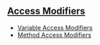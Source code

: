 ## [Access Modifiers](https://github.com/ruslooob/Java/tree/main/AccessModifiers/src)
* [Variable Access Modifiers](https://github.com/ruslooob/Java/tree/main/AccessModifiers/src/VariableAccessModiviers)
* [Method Access Modifiers](https://github.com/ruslooob/Java/tree/main/AccessModifiers/src/MethodAccessModifiers)
